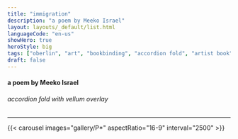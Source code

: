 ```yaml
---
title: "immigration"
description: "a poem by Meeko Israel"
layout: layouts/_default/list.html
languageCode: "en-us"
showHero: true
heroStyle: big
tags: ["oberlin", "art", "bookbinding", "accordion fold", "artist book", "immigration", "poetry"]
draft: false
---
```

#### a poem by Meeko Israel
###### accordion fold with vellum overlay
---

{{< carousel images="gallery/P*" aspectRatio="16-9" interval="2500" >}}
